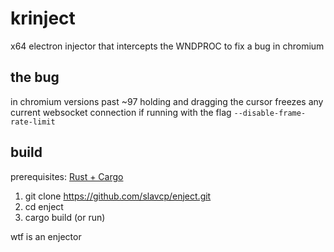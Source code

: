 # krinject
x64 electron injector that intercepts the WNDPROC to fix a bug in chromium


## the bug
in chromium versions past ~97 holding and dragging the cursor freezes any current websocket connection if running with the flag `--disable-frame-rate-limit`

## build
prerequisites: [Rust + Cargo](https://doc.rust-lang.org/stable/cargo/getting-started/installation.html)

1. git clone https://github.com/slavcp/enject.git
1. cd enject
1. cargo build (or run)

wtf is an enjector
